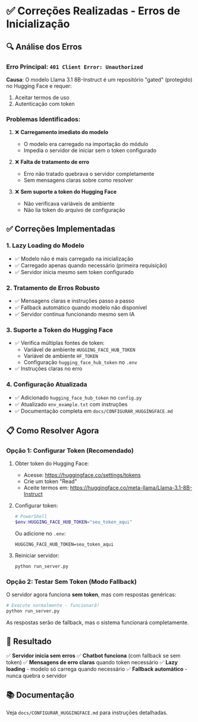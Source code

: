 # ✅ Correções Realizadas - Erros de Inicialização

## 🔍 Análise dos Erros

### Erro Principal: `401 Client Error: Unauthorized`
**Causa**: O modelo Llama 3.1 8B-Instruct é um repositório "gated" (protegido) no Hugging Face e requer:
1. Aceitar termos de uso
2. Autenticação com token

### Problemas Identificados:

1. ❌ **Carregamento imediato do modelo**
   - O modelo era carregado na importação do módulo
   - Impedia o servidor de iniciar sem o token configurado

2. ❌ **Falta de tratamento de erro**
   - Erro não tratado quebrava o servidor completamente
   - Sem mensagens claras sobre como resolver

3. ❌ **Sem suporte a token do Hugging Face**
   - Não verificava variáveis de ambiente
   - Não lia token do arquivo de configuração

## ✅ Correções Implementadas

### 1. Lazy Loading do Modelo
- ✅ Modelo não é mais carregado na inicialização
- ✅ Carregado apenas quando necessário (primeira requisição)
- ✅ Servidor inicia mesmo sem token configurado

### 2. Tratamento de Erros Robusto
- ✅ Mensagens claras e instruções passo a passo
- ✅ Fallback automático quando modelo não disponível
- ✅ Servidor continua funcionando mesmo sem IA

### 3. Suporte a Token do Hugging Face
- ✅ Verifica múltiplas fontes de token:
  - Variável de ambiente `HUGGING_FACE_HUB_TOKEN`
  - Variável de ambiente `HF_TOKEN`
  - Configuração `hugging_face_hub_token` no `.env`
- ✅ Instruções claras no erro

### 4. Configuração Atualizada
- ✅ Adicionado `hugging_face_hub_token` no `config.py`
- ✅ Atualizado `env_example.txt` com instruções
- ✅ Documentação completa em `docs/CONFIGURAR_HUGGINGFACE.md`

## 📋 Como Resolver Agora

### Opção 1: Configurar Token (Recomendado)

1. Obter token do Hugging Face:
   - Acesse: https://huggingface.co/settings/tokens
   - Crie um token "Read"
   - Aceite termos em: https://huggingface.co/meta-llama/Llama-3.1-8B-Instruct

2. Configurar token:
   ```powershell
   # PowerShell
   $env:HUGGING_FACE_HUB_TOKEN="seu_token_aqui"
   ```

   Ou adicione no `.env`:
   ```env
   HUGGING_FACE_HUB_TOKEN=seu_token_aqui
   ```

3. Reiniciar servidor:
   ```bash
   python run_server.py
   ```

### Opção 2: Testar Sem Token (Modo Fallback)

O servidor agora funciona **sem token**, mas com respostas genéricas:

```bash
# Execute normalmente - funcionará!
python run_server.py
```

As respostas serão de fallback, mas o sistema funcionará completamente.

## 🎯 Resultado

✅ **Servidor inicia sem erros**
✅ **Chatbot funciona** (com fallback se sem token)
✅ **Mensagens de erro claras** quando token necessário
✅ **Lazy loading** - modelo só carrega quando necessário
✅ **Fallback automático** - nunca quebra o servidor

## 📚 Documentação

Veja `docs/CONFIGURAR_HUGGINGFACE.md` para instruções detalhadas.

